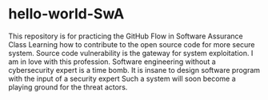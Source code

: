 # hello-world-SwA
This repository is for practicing the GitHub Flow in Software Assurance Class
Learning how to contribute to the open source code for more secure system.
Source code vulnerability is the gateway for system exploitation.
I am in love with this profession.
Software engineering without a cybersecurity expert is a time bomb.
It is insane to design  software program with the input of a security expert
Such a system will soon become a playing ground for the threat actors.
